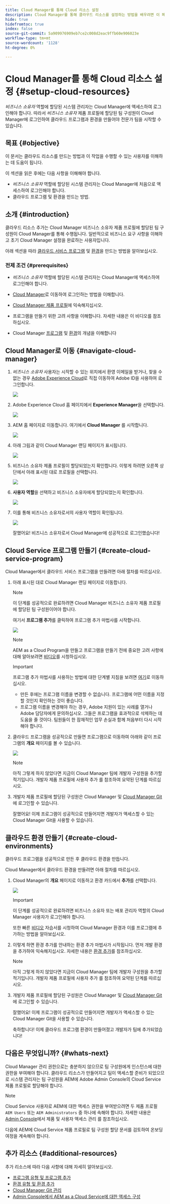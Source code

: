 ```yaml
---
title: Cloud Manager를 통해 Cloud 리소스 설정
description: Cloud Manager를 통해 클라우드 리소스를 설정하는 방법을 배우려면 이 페이지를 따르십시오
hide: true
hidefromtoc: true
index: false
source-git-commit: 5a909976909eb7ce2c008d2eac9ffb60e906023e
workflow-type: tm+mt
source-wordcount: '1128'
ht-degree: 0%

---
```


# Cloud Manager를 통해 Cloud 리소스 설정 {#setup-cloud-resources}

*비즈니스 소유자* 역할에 할당된 시스템 관리자는 Cloud Manager에 액세스하여 로그인해야 합니다. 따라서 *비즈니스 소유자* 제품 프로필에 할당된 팀 구성원이 Cloud Manager에 로그인하여 클라우드 프로그램과 환경을 만들어야 전문가 팀을 시작할 수 있습니다.

## 목표 {#objective}

이 문서는 클라우드 리소스를 만드는 방법과 이 작업을 수행할 수 있는 사용자를 이해하는 데 도움이 됩니다.

이 섹션을 읽은 후에는 다음 사항을 이해해야 합니다.

* *비즈니스 소유자* 역할에 할당된 시스템 관리자는 Cloud Manager에 처음으로 액세스하여 로그인해야 합니다.
* 클라우드 프로그램 및 환경을 만드는 방법.

## 소개 {#introduction}

클라우드 리소스 추가는 Cloud Manager 비즈니스 소유자 제품 프로필에 할당된 팀 구성원이 Cloud Manager를 통해 수행됩니다. 일반적으로 비즈니스 요구 사항을 이해하고 초기 Cloud Manager 설정을 완료하는 사용자입니다.

아래 섹션을 따라 [클라우드 서비스 프로그램](#create-cloud-service-program) 및 [환경](#create-cloud-environments)을 만드는 방법을 알아보십시오.

### 전제 조건 {#prerequisites}

* *비즈니스 소유자* 역할에 할당된 시스템 관리자는 Cloud Manager에 액세스하여 로그인해야 합니다.

* [Cloud Manager](https://experienceleague.adobe.com/docs/experience-manager-cloud-service/onboarding/what-is-required/navigate-to-cloud-manager.html?lang=en)로 이동하여 로그인하는 방법을 이해합니다.

* [Cloud Manager 제품 프로필](https://experienceleague.adobe.com/docs/experience-manager-cloud-service/onboarding/onboarding-concepts/aem-cs-team-product-profiles.html?lang=en#cloud-manager-product-profiles)에 익숙해지십시오.

* 프로그램을 만들기 위한 고려 사항을 이해합니다. 자세한 내용은 이 비디오를 참조하십시오.

* Cloud Manager [프로그램](https://experienceleague.adobe.com/docs/experience-manager-cloud-service/onboarding/getting-access/understand-program-types.html?lang=en) 및 [환경](https://experienceleague.adobe.com/docs/experience-manager-cloud-service/implementing/using-cloud-manager/manage-environments.html?lang=en)의 개념을 이해합니다

## Cloud Manager로 이동 {#navigate-cloud-manager}

1. *비즈니스 소유자* 사용자는 시작할 수 있는 위치에서 환영 이메일을 받거나, 찾을 수 없는 경우 [Adobe Experience Cloud](https://experience.adobe.com/#/@ccs/home)로 직접 이동하여 Adobe ID을 사용하여 로그인합니다.

   ![](/help/onboarding/onboarding-journey/assets/setup-resources1.png)

1. Adobe Experience Cloud 홈 페이지에서 **Experience Manager**&#x200B;을 선택합니다.

   ![](/help/onboarding/onboarding-journey/assets/setup-resources2.png)

1. AEM 홈 페이지로 이동합니다. 여기에서 **Cloud Manager** 를 시작합니다.

   ![](/help/onboarding/onboarding-journey/assets/setup-resources3.png)

1. 아래 그림과 같이 Cloud Manager 랜딩 페이지가 표시됩니다.

   ![](/help/onboarding/onboarding-journey/assets/setup-resources4.png)

1. 비즈니스 소유자 제품 프로필이 할당되었는지 확인합니다. 이렇게 하려면 오른쪽 상단에서 아래 표시된 대로 프로필을 선택합니다.

   ![](/help/onboarding/onboarding-journey/assets/setup-resources5.png)

1. **사용자 역할**&#x200B;을 선택하고 비즈니스 소유자에게 할당되었는지 확인합니다.

   ![](/help/onboarding/onboarding-journey/assets/setup-resources6.png)

1. 이를 통해 비즈니스 소유자로서의 사용자 역할이 확인됩니다.

   ![](/help/onboarding/onboarding-journey/assets/setup-resources7.png)

   잘했어요! 비즈니스 소유자로서 Cloud Manager에 성공적으로 로그인했습니다!

## Cloud Service 프로그램 만들기 {#create-cloud-service-program}

Cloud Manager에서 클라우드 서비스 프로그램을 만들려면 아래 절차를 따르십시오.

1. 아래 표시된 대로 Cloud Manager 랜딩 페이지로 이동합니다.

   >[!NOTE]
   >이 단계를 성공적으로 완료하려면 Cloud Manager 비즈니스 소유자 제품 프로필에 할당된 팀 구성원이어야 합니다.

   여기서 **프로그램 추가**&#x200B;를 클릭하여 프로그램 추가 마법사를 시작합니다.

   ![](/help/onboarding/onboarding-journey/assets/setup-resources4.png)

   >[!NOTE]
   >AEM as a Cloud Program을 만들고 프로그램을 만들기 전에 중요한 고려 사항에 대해 알아보려면 [비디오](https://experienceleague.adobe.com/docs/experience-manager-learn/cloud-service/cloud-manager/programs.html?lang=en)를 시청하십시오.

   >[!IMPORTANT]
   >프로그램 추가 마법사를 사용하는 방법에 대한 단계별 지침을 보려면 [여기](https://experienceleague.adobe.com/docs/experience-manager-cloud-service/onboarding/getting-access/production-programs/creating-production-program.html?lang=en)로 이동하십시오.
   >
   >* 만든 후에는 프로그램 이름을 변경할 수 없습니다. 프로그램에 어떤 이름을 지정할 것인지 확인하는 것이 좋습니다.
   >* 프로그램 이름을 변경해야 하는 경우, Adobe 지원이 있는 사례를 열거나 Adobe 담당자에게 문의하십시오. 그들은 프로그램을 효과적으로 삭제하는 데 도움을 줄 것이다. 팀원들이 한 잠재적인 업무 손실과 함께 처음부터 다시 시작해야 합니다.


1. 클라우드 프로그램을 성공적으로 만들면 프로그램으로 이동하여 아래와 같이 프로그램의 **개요** 페이지를 볼 수 있습니다.

   ![](/help/onboarding/onboarding-journey/assets/setup-resources8.png)

   >[!NOTE]
   >아직 그렇게 하지 않았다면 지금이 Cloud Manager 팀에 개발자 구성원을 추가할 적기입니다. 개발자 제품 프로필에 사용자 추가 를 참조하여 요약된 단계를 따르십시오.

1. 개발자 제품 프로필에 할당된 구성원은 Cloud Manager 및 [Cloud Manager Git](https://experienceleague.adobe.com/docs/experience-manager-cloud-service/implementing/managing-code/accessing-git.html?lang=en)에 로그인할 수 있습니다.

   잘했어요! 이제 프로그램이 성공적으로 만들어지면 개발자가 액세스할 수 있는 Cloud Manager Git을 사용할 수 있습니다.


## 클라우드 환경 만들기 {#create-cloud-environments}

클라우드 프로그램을 성공적으로 만든 후 클라우드 환경을 만듭니다.

Cloud Manager에서 클라우드 환경을 만들려면 아래 절차를 따르십시오.

1. Cloud Manager의 **개요** 페이지로 이동하고 환경 카드에서 **추가**&#x200B;를 선택합니다.

   ![](/help/onboarding/onboarding-journey/assets/setup-resources9.png)

   >[!IMPORTANT]
   >이 단계를 성공적으로 완료하려면 비즈니스 소유자 또는 배포 관리자 역할의 Cloud Manager 사용자가 로그인해야 합니다.

   또한 빠른 [비디오](https://experienceleague.adobe.com/docs/experience-manager-learn/cloud-service/cloud-manager/environments.html?lang=en) 자습서를 시청하여 Cloud Manager 환경과 이를 프로그램에 추가하는 방법을 알아보십시오.

1. 이렇게 하면 환경 추가를 안내하는 환경 추가 마법사가 시작됩니다. 먼저 개발 환경을 추가하여 익숙해지십시오. 자세한 내용은 [환경 추가](https://experienceleague.adobe.com/docs/experience-manager-cloud-service/implementing/using-cloud-manager/manage-environments.html?lang=en#adding-environments)를 참조하십시오.

   >[!NOTE]
   >아직 그렇게 하지 않았다면 지금이 Cloud Manager 팀에 개발자 구성원을 추가할 적기입니다. 개발자 제품 프로필에 사용자 추가 를 참조하여 요약된 단계를 따르십시오.

1. 개발자 제품 프로필에 할당된 구성원은 Cloud Manager 및 [Cloud Manager Git](https://experienceleague.adobe.com/docs/experience-manager-cloud-service/implementing/managing-code/accessing-git.html?lang=en)에 로그인할 수 있습니다.

   잘했어요! 이제 프로그램이 성공적으로 만들어지면 개발자가 액세스할 수 있는 Cloud Manager Git을 사용할 수 있습니다.

   축하합니다! 이제 클라우드 프로그램 환경이 만들어졌고 개발자가 팀에 추가되었습니다!

## 다음은 무엇입니까? {#whats-next}

Cloud Manager 관리 권한으로는 충분하지 않으므로 팀 구성원에게 인스턴스에 대한 권한을 부여해야 합니다. 클라우드 리소스가 만들어지고 팀이 액세스할 준비가 되었으므로 시스템 관리자는 팀 구성원을 AEM에 Adobe Admin Console의 Cloud Service 제품 프로필로 할당해야 합니다.

>[!NOTE]
>Cloud Service 사용자로 AEM에 대한 액세스 권한을 부여받으려면 두 제품 프로필 `AEM Users` 또는 `AEM Administrators` 중 하나에 속해야 합니다. 자세한 내용은 [Admin Console](https://experienceleague.adobe.com/docs/experience-manager-cloud-service/security/ims-support.html?lang=en#managing-products-and-user-access-in-admin-console)에서 제품 및 사용자 액세스 관리 를 참조하십시오.

다음에 AEM에 Cloud Service 제품 프로필로 팀 구성원 할당 문서를 검토하여 온보딩 여정을 계속해야 합니다.


## 추가 리소스 {#additional-resources}

추가 리소스에 따라 다음 사항에 대해 자세히 알아보십시오.

* [프로그램 유형 및 프로그램 추가](https://experienceleague.adobe.com/docs/experience-manager-learn/cloud-service/cloud-manager/programs.html?lang=en)
* [환경 유형 및 환경 추가](https://experienceleague.adobe.com/docs/experience-manager-learn/cloud-service/cloud-manager/environments.html?lang=en)
* [Cloud Manager Git 관리](https://experienceleague.adobe.com/docs/experience-manager-cloud-service/implementing/managing-code/accessing-git.html?lang=en)
* [Admin Console에서 AEM as a Cloud Service에 대한 액세스 구성](https://experienceleague.adobe.com/docs/experience-manager-learn/cloud-service/accessing/overview.html?lang=en#adobe-ims-users)
